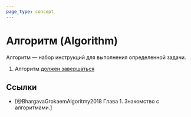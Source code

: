 ```yaml
---
page_type: concept
---
```


# Алгоритм (Algorithm)

Алгоритм — набор инструкций для выполнения определенной задачи.

1. Алгоритм [должен завершаться]([[20221027222948]])


## Ссылки

* [@BhargavaGrokaemAlgoritmy2018 Глава 1. Знакомство с алгоритмами.]

